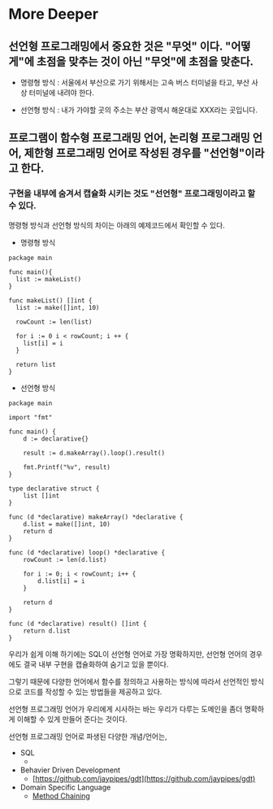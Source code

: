 # More Deeper 

## 선언형 프로그래밍에서 중요한 것은 "무엇" 이다. "어떻게"에 초점을 맞추는 것이 아닌 "무엇"에 초점을 맞춘다. 

- 명령형 방식 : 서울에서 부산으로 가기 위해서는 고속 버스 터미널을 타고, 부산 사상 터미널에 내려야 한다. 

- 선언형 방식 : 내가 가야할 곳의 주소는 부산 광역시 해운대로 XXX라는 곳입니다. 

## 프로그램이 함수형 프로그래밍 언어, 논리형 프로그래밍 언어, 제한형 프로그래밍 언어로 작성된 경우를 "선언형"이라고 한다. 

### 구현을 내부에 숨겨서 캡슐화 시키는 것도 "선언형" 프로그래밍이라고 할 수 있다. 

명령형 방식과 선언형 방식의 차이는 아래의 예제코드에서 확인할 수 있다. 

- 명령형 방식 

```golang
package main 

func main(){
  list := makeList()
}

func makeList() []int {
  list := make([]int, 10)
  
  rowCount := len(list)
  
  for i := 0 i < rowCount; i ++ {
    list[i] = i 
  }
  
  return list
}
```

- 선언형 방식 

```golang 
package main

import "fmt"

func main() {
	d := declarative{}

	result := d.makeArray().loop().result()

	fmt.Printf("%v", result)
}

type declarative struct {
	list []int
}

func (d *declarative) makeArray() *declarative {
	d.list = make([]int, 10)
	return d
}

func (d *declarative) loop() *declarative {
	rowCount := len(d.list)

	for i := 0; i < rowCount; i++ {
		d.list[i] = i
	}

	return d
}

func (d *declarative) result() []int {
	return d.list
}

```

우리가 쉽게 이해 하기에는 SQL이 선언형 언어로 가장 명확하지만, 선언형 언어의 경우에도 결국 내부 구현을 캡슐화하여 숨기고 있을 뿐이다. 

그렇기 때문에 다양한 언어에서 함수를 정의하고 사용하는 방식에 따라서 선언적인 방식으로 코드를 작성할 수 있는 방법들을 제공하고 있다. 

선언형 프로그래밍 언어가 우리에게 시사하는 바는 우리가 다루는 도메인을 좀더 명확하게 이해할 수 있게 만들어 준다는 것이다. 


선언형 프로그래밍 언어로 파생된 다양한 개념/언어는, 

- SQL
  - []() 	
- Behavier Driven Development 
  - [https://github.com/jaypipes/gdt](https://github.com/jaypipes/gdt)
- Domain Specific Language 
  - [Method Chaining]()  	
